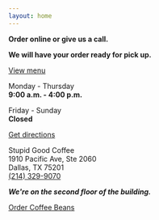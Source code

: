 ```yaml
---
layout: home
---
```


**Order online or give us a call.**

**We will have your order ready for pick up.**

<a class="inline-block mt-8 mb-8 bg-jaffa py-4 px-6 text-white no-underline text-4xl font-bold not-italic" href="https://stupidgoodcoffee.square.site/s/order">View menu</a>

Monday - Thursday  
**9:00 a.m. - 4:00 p.m.**

Friday - Sunday  
**Closed**

<a class="inline-block mt-8 mb-24 bg-jaffa py-4 px-6 text-white no-underline text-4xl font-bold not-italic" href="https://www.google.com/maps/dir/?api=1&destination=1910+Pacific+Ave+Ste+2060+Dallas+TX+75201+US">Get directions</a>

Stupid Good Coffee  
1910 Pacific Ave, Ste 2060  
Dallas, TX 75201  
[(214) 329-9070](tel:2143299070)

_**We're on the second floor of the building.**_

<a class="inline-block mt-8 mb-8 bg-jaffa py-4 px-6 text-white no-underline text-4xl font-bold not-italic" href="https://stupidgoodcoffee.square.site/product/coffee/108">Order Coffee Beans</a>
